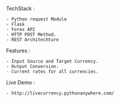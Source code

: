 TechStack : 
  
    - Python request Module
    - Flask
    - Forex API
    - HTTP POST Method.
    - REST Architechture
    
Features : 
  
    - Input Source and Target Currency.
    - Output Conversion.
    - Current rates for all currencies.
    
Live Demo :
  
    - http://livecurrency.pythonanywhere.com/
